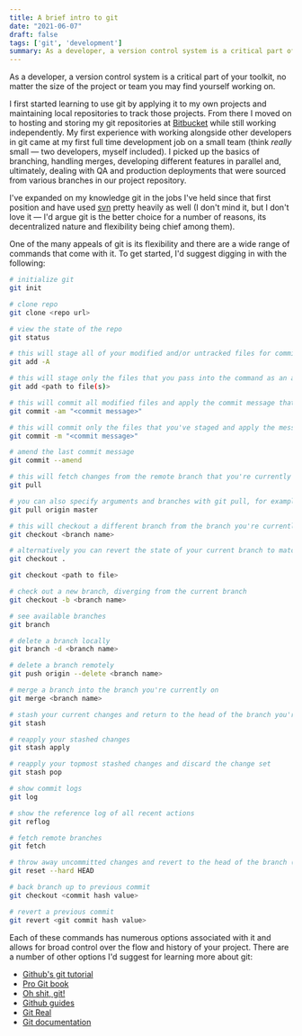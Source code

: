 ```yaml
---
title: A brief intro to git
date: "2021-06-07"
draft: false
tags: ['git', 'development']
summary: As a developer, a version control system is a critical part of your toolkit, no matter the size of the project or team you may find yourself working on.
---
```


As a developer, a version control system is a critical part of your toolkit, no matter the size of the project or team you may find yourself working on.

I first started learning to use git by applying it to my own projects and maintaining local repositories to track those projects. From there I moved on to hosting and storing my git repositories at [Bitbucket](https://bitbucket.org) while still working independently. My first experience with working alongside other developers in git came at my first full time development job on a small team (think *really* small — two developers, myself included). I picked up the basics of branching, handling merges, developing different features in parallel and, ultimately, dealing with QA and production deployments that were sourced from various branches in our project repository.

I've expanded on my knowledge git in the jobs I've held since that first position and have used [svn](https://subversion.apache.org) pretty heavily as well (I don't mind it, but I don't love it — I'd argue git is the better choice for a number of reasons, its decentralized nature and flexibility being chief among them).

One of the many appeals of git is its flexibility and there are a wide range of commands that come with it. To get started, I'd suggest digging in with the following:

```bash
# initialize git
git init

# clone repo
git clone <repo url>

# view the state of the repo
git status

# this will stage all of your modified and/or untracked files for commit
git add -A

# this will stage only the files that you pass into the command as an argument, delimited by a space
git add <path to file(s)>

# this will commit all modified files and apply the commit message that follows it
git commit -am "<commit message>"

# this will commit only the files that you've staged and apply the message that follows it
git commit -m "<commit message>"

# amend the last commit message
git commit --amend

# this will fetch changes from the remote branch that you're currently on; this will require a merge if your local copy of the branch has diverged from the remote
git pull

# you can also specify arguments and branches with git pull, for example
git pull origin master

# this will checkout a different branch from the branch you're currently on
git checkout <branch name>

# alternatively you can revert the state of your current branch to match the head of that branch, or that of of an individual file
git checkout .

git checkout <path to file>

# check out a new branch, diverging from the current branch
git checkout -b <branch name>

# see available branches
git branch

# delete a branch locally
git branch -d <branch name>

# delete a branch remotely
git push origin --delete <branch name>

# merge a branch into the branch you're currently on
git merge <branch name>

# stash your current changes and return to the head of the branch you're on
git stash

# reapply your stashed changes
git stash apply

# reapply your topmost stashed changes and discard the change set
git stash pop

# show commit logs
git log

# show the reference log of all recent actions
git reflog

# fetch remote branches
git fetch

# throw away uncommitted changes and revert to the head of the branch (destructive command)
git reset --hard HEAD

# back branch up to previous commit
git checkout <commit hash value>

# revert a previous commit
git revert <git commit hash value>
```

Each of these commands has numerous options associated with it and allows for broad control over the flow and history of your project. There are a number of other options I'd suggest for learning more about git:

- [Github's git tutorial](https://try.github.io)
- [Pro Git book](https://git-scm.com/book)
- [Oh shit, git!](http://ohshitgit.com/)
- [Github guides](https://guides.github.com)
- [Git Real](https://courses.codeschool.com/courses/git-real)
- [Git documentation](https://git-scm.com/documentation)